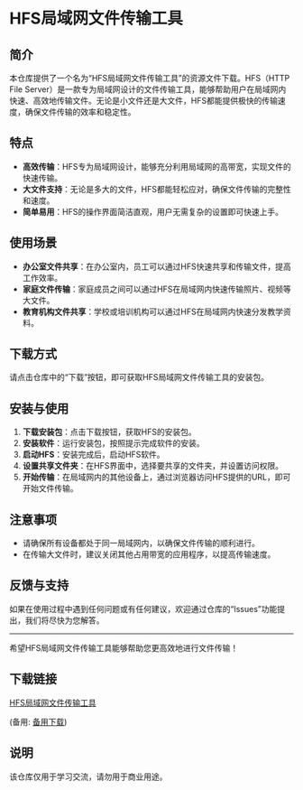 # HFS局域网文件传输工具

## 简介
本仓库提供了一个名为“HFS局域网文件传输工具”的资源文件下载。HFS（HTTP File Server）是一款专为局域网设计的文件传输工具，能够帮助用户在局域网内快速、高效地传输文件。无论是小文件还是大文件，HFS都能提供极快的传输速度，确保文件传输的效率和稳定性。

## 特点
- **高效传输**：HFS专为局域网设计，能够充分利用局域网的高带宽，实现文件的快速传输。
- **大文件支持**：无论是多大的文件，HFS都能轻松应对，确保文件传输的完整性和速度。
- **简单易用**：HFS的操作界面简洁直观，用户无需复杂的设置即可快速上手。

## 使用场景
- **办公室文件共享**：在办公室内，员工可以通过HFS快速共享和传输文件，提高工作效率。
- **家庭文件传输**：家庭成员之间可以通过HFS在局域网内快速传输照片、视频等大文件。
- **教育机构文件共享**：学校或培训机构可以通过HFS在局域网内快速分发教学资料。

## 下载方式
请点击仓库中的“下载”按钮，即可获取HFS局域网文件传输工具的安装包。

## 安装与使用
1. **下载安装包**：点击下载按钮，获取HFS的安装包。
2. **安装软件**：运行安装包，按照提示完成软件的安装。
3. **启动HFS**：安装完成后，启动HFS软件。
4. **设置共享文件夹**：在HFS界面中，选择要共享的文件夹，并设置访问权限。
5. **开始传输**：在局域网内的其他设备上，通过浏览器访问HFS提供的URL，即可开始文件传输。

## 注意事项
- 请确保所有设备都处于同一局域网内，以确保文件传输的顺利进行。
- 在传输大文件时，建议关闭其他占用带宽的应用程序，以提高传输速度。

## 反馈与支持
如果在使用过程中遇到任何问题或有任何建议，欢迎通过仓库的“Issues”功能提出，我们将尽快为您解答。

---

希望HFS局域网文件传输工具能够帮助您更高效地进行文件传输！

## 下载链接
[HFS局域网文件传输工具](https://pan.quark.cn/s/b1f59ca984c2) 

(备用: [备用下载](https://pan.baidu.com/s/1V6Avz5qm4JUwwNfgAoi-dQ?pwd=1234))

## 说明

该仓库仅用于学习交流，请勿用于商业用途。
